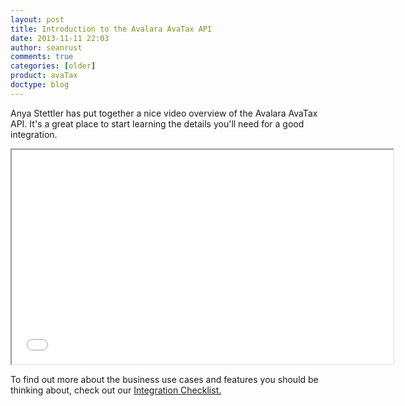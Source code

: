```yaml
---
layout: post
title: Introduction to the Avalara AvaTax API
date: 2013-11-11 22:03
author: seanrust
comments: true
categories: [older]
product: avaTax
doctype: blog
---
```

Anya Stettler has put together a nice video overview of the Avalara AvaTax API. It's a great place to start learning the details you'll need for a good integration.

<iframe src="//www.youtube.com/embed/R0WUijv8xKk?rel=0" width="610" height="343"></iframe>

To find out more about the business use cases and features you should be thinking about, check out our <a href="/certificationavatax/">Integration Checklist.</a>
